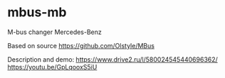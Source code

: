 # mbus-mb
M-bus changer Mercedes-Benz

Based on source https://github.com/Olstyle/MBus

Description and demo:
https://www.drive2.ru/l/580024545440696362/
https://youtu.be/GpLqooxS5iU
